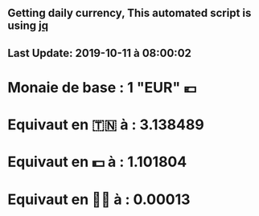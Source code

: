 ## Getting daily currency, This automated script is using [jq](https://stedolan.github.io/jq/)
## Last Update:  2019-10-11 à 08:00:02
 # Monaie de base : 1 "EUR" 💶 
 # Equivaut en 🇹🇳 à :  3.138489 
 # Equivaut en 💵 à : 1.101804
 # Equivaut en 🐱‍💻 à :  0.00013

